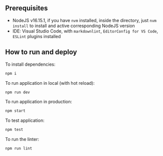 
## Prerequisites

- NodeJS v16.15.1, if you have `nvm` installed, inside the directory, just `nvm install` to install and active corresponding NodeJS version
- IDE: Visual Studio Code, with `markdownlint`, `EditorConfig for VS Code`, `ESLint` plugins installed

## How to run and deploy

To install dependencies:

```bash
npm i
```

To run application in local (with hot reload):

```bash
npm run dev
```

To run application in production:

```bash
npm start
```

To test application:

```bash
npm test
```

To run the linter:

```bash
npm run lint
```
